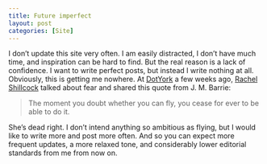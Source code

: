 ```yaml
---
title: Future imperfect
layout: post
categories: [Site]
---
```


I don’t update this site very often. I am easily distracted, I don’t have much time, and inspiration can be hard to find. But the real reason is a lack of confidence. I want to write perfect posts, but instead I write nothing at all. Obviously, this is getting me nowhere. At [DotYork](http://dotyork.com/) a few weeks ago, [Rachel Shillcock](http://www.rachil.li/) talked about fear and shared this quote from J. M. Barrie:

> The moment you doubt whether you can fly, you cease for ever to be able to do it.

She’s dead right. I don’t intend anything so ambitious as flying, but I would like to write more and post more often. And so you can expect more frequent updates, a more relaxed tone, and considerably lower editorial standards from me from now on.
